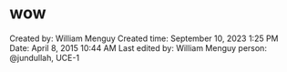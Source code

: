 # wow

Created by: William Menguy
Created time: September 10, 2023 1:25 PM
Date: April 8, 2015 10:44 AM
Last edited by: William Menguy
person: @jundullah, UCE-1